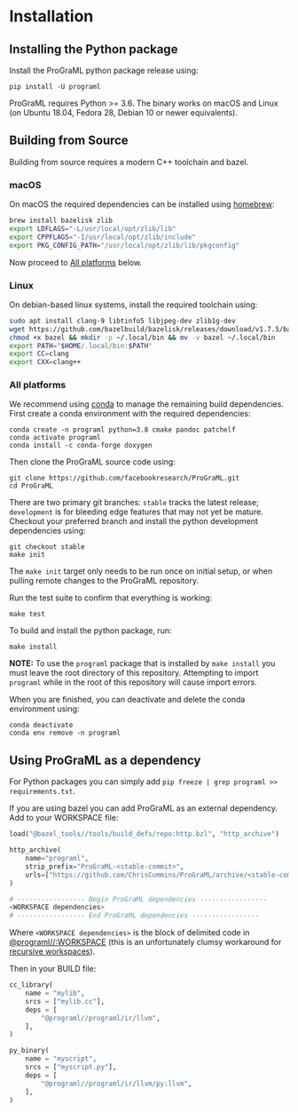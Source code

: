 # Installation

## Installing the Python package

Install the ProGraML python package release using:

    pip install -U programl

ProGraML requires Python >= 3.6. The binary works on macOS and Linux (on Ubuntu
18.04, Fedora 28, Debian 10 or newer equivalents).


## Building from Source

Building from source requires a modern C++ toolchain and bazel.

### macOS

On macOS the required dependencies can be installed using
[homebrew](https://docs.brew.sh/Installation):

```sh
brew install bazelisk zlib
export LDFLAGS="-L/usr/local/opt/zlib/lib"
export CPPFLAGS="-I/usr/local/opt/zlib/include"
export PKG_CONFIG_PATH="/usr/local/opt/zlib/lib/pkgconfig"
```

Now proceed to [All platforms](#all-platforms) below.

### Linux

On debian-based linux systems, install the required toolchain using:

```sh
sudo apt install clang-9 libtinfo5 libjpeg-dev zlib1g-dev
wget https://github.com/bazelbuild/bazelisk/releases/download/v1.7.5/bazelisk-linux-amd64 -O bazel
chmod +x bazel && mkdir -p ~/.local/bin && mv -v bazel ~/.local/bin
export PATH="$HOME/.local/bin:$PATH"
export CC=clang
export CXX=clang++
```

### All platforms

We recommend using
[conda](https://docs.conda.io/projects/conda/en/latest/user-guide/install/) to
manage the remaining build dependencies. First create a conda environment with
the required dependencies:

    conda create -n programl python=3.8 cmake pandoc patchelf
    conda activate programl
    conda install -c conda-forge doxygen

Then clone the ProGraML source code using:

    git clone https://github.com/facebookresearch/ProGraML.git
    cd ProGraML

There are two primary git branches: `stable` tracks the latest release;
`development` is for bleeding edge features that may not yet be mature. Checkout
your preferred branch and install the python development dependencies using:

    git checkout stable
    make init

The `make init` target only needs to be run once on initial setup, or when
pulling remote changes to the ProGraML repository.

Run the test suite to confirm that everything is working:

    make test

To build and install the python package, run:

    make install

**NOTE:** To use the `programl` package that is installed by `make install` you
must leave the root directory of this repository. Attempting to import
`programl` while in the root of this repository will cause import errors.

When you are finished, you can deactivate and delete the conda environment
using:

    conda deactivate
    conda env remove -n programl


## Using ProGraML as a dependency

For Python packages you can simply add `pip freeze | grep programl >> requirements.txt`.

If you are using bazel you can add ProGraML as an external dependency. Add to
your WORKSPACE file:

```py
load("@bazel_tools//tools/build_defs/repo:http.bzl", "http_archive")

http_archive(
    name="programl",
    strip_prefix="ProGraML-<stable-commit>",
    urls=["https://github.com/ChrisCummins/ProGraML/archive/<stable-commit>.tar.gz"],
)

# ----------------- Begin ProGraML dependencies -----------------
<WORKSPACE dependencies>
# ----------------- End ProGraML dependencies -----------------
```

Where `<WORKSPACE dependencies>` is the block of delimited code in
[@programl//:WORKSPACE](https://github.com/ChrisCummins/ProGraML/blob/development/WORKSPACE)
(this is an unfortunately clumsy workaround for [recursive
workspaces](https://github.com/bazelbuild/bazel/issues/1943)).

Then in your BUILD file:

```py
cc_library(
    name = "mylib",
    srcs = ["mylib.cc"],
    deps = [
        "@programl//programl/ir/llvm",
    ],
)

py_binary(
    name = "myscript",
    srcs = ["myscript.py"],
    deps = [
        "@programl//programl/ir/llvm/py:llvm",
    ],
)
```
